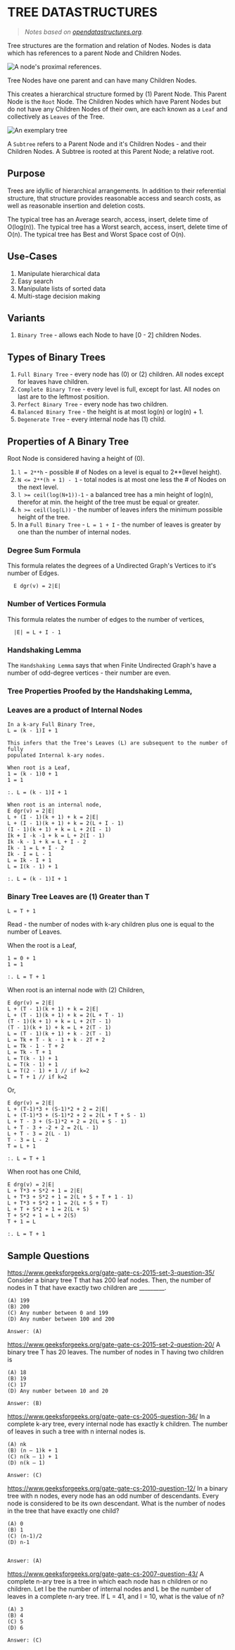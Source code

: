# TREE DATASTRUCTURES
> _Notes based on [opendatastructures.org][1]._

Tree structures are the formation and relation of Nodes.
Nodes is data which has references to a parent Node and Children Nodes.

![A node's proximal references.][node_world_view]

Tree Nodes have one parent and can have many Children Nodes.

This creates a hierarchical structure formed by (1) Parent Node.
This Parent Node is the `Root` Node.
The Children Nodes which have Parent Nodes but do not have any Children Nodes
of their own, are each known as a `Leaf` and collectively as `Leaves` of the
Tree.

![An exemplary tree][binary_tree]

A `Subtree` refers to a Parent Node and it's Children Nodes - and their Children
Nodes. A Subtree is rooted at this Parent Node; a relative root.

## Purpose
Trees are idyllic of hierarchical arrangements.
In addition to their referential structure, that structure provides reasonable
access and search costs, as well as reasonable insertion and deletion costs.

The typical tree has an Average search, access, insert, delete time of O(log(n)).
The typical tree has a Worst search, access, insert, delete time of O(n).
The typical tree has Best and Worst Space cost of O(n).

## Use-Cases
1. Manipulate hierarchical data
2. Easy search
3. Manipulate lists of sorted data
4. Multi-stage decision making

## Variants
1. `Binary Tree` - allows each Node to have [0 - 2] children Nodes.

## Types of Binary Trees
1. `Full Binary Tree` - every node has (0) or (2) children. All nodes except for leaves have children.
2. `Complete Binary Tree` - every level is full, except for last. All nodes on last are to the leftmost position.
3. `Perfect Binary Tree` - every node has two children.
4. `Balanced Binary Tree` - the height is at most log(n) or log(n) + 1.
5. `Degenerate Tree` - every internal node has (1) child.

## Properties of A Binary Tree
Root Node is considered having a height of (0).
1. `l = 2**h` - possible # of Nodes on a level is equal to 2**(level height).
2. `N <= 2**(h + 1) - 1` - total nodes is at most one less the # of Nodes on the next level.
3. `l >= ceil(log(N+1))-1` - a balanced tree has a min height of log(n), therefor at min. the height of the tree must be equal or greater.
4. `h >= ceil(log(L))` - the number of leaves infers the minimum possible height of the tree.
5. In a `Full Binary Tree` - `L = 1 + I` - the number of leaves is greater by one than the number of internal nodes.

### Degree Sum Formula
This formula relates the degrees of a Undirected Graph's Vertices to it's number of Edges.
```
  E dgr(v) = 2|E|
```

### Number of Vertices Formula
This formula relates the number of edges to the number of vertices,
```
  |E| = L + I - 1
```

### Handshaking Lemma
The `Handshaking Lemma` says that when Finite Undirected Graph's have a number
of odd-degree vertices - their number are even.

### Tree Properties Proofed by the Handshaking Lemma,

### Leaves are a product of Internal Nodes
```
In a k-ary Full Binary Tree,
L = (k - 1)I + 1

This infers that the Tree's Leaves (L) are subsequent to the number of fully
populated Internal k-ary nodes.

When root is a Leaf,
1 = (k - 1)0 + 1
1 = 1

:. L = (k - 1)I + 1

When root is an internal node,
E dgr(v) = 2|E|
L + (I - 1)(k + 1) + k = 2|E|
L + (I - 1)(k + 1) + k = 2(L + I - 1)
(I - 1)(k + 1) + k = L + 2(I - 1)
Ik + I -k -1 + k = L + 2(I - 1)
Ik -k - 1 + k = L + I - 2
Ik - 1 = L + I - 2
Ik - I = L - 1
L = Ik - I + 1
L = I(k - 1) + 1

:. L = (k - 1)I + 1
```

### Binary Tree Leaves are (1) Greater than T
```
L = T + 1
```

Read - the number of nodes with k-ary children plus one is equal to the number
of Leaves.

When the root is a Leaf,
```
1 = 0 + 1
1 = 1

:. L = T + 1
```

When root is an internal node with (2) Children,
```
E dgr(v) = 2|E|
L + (T - 1)(k + 1) + k = 2|E|
L + (T - 1)(k + 1) + k = 2(L + T - 1)
(T - 1)(k + 1) + k = L + 2(T - 1)
(T - 1)(k + 1) + k = L + 2(T - 1)
L = (T - 1)(k + 1) + k - 2(T - 1)
L = Tk + T - k - 1 + k - 2T + 2
L = Tk - 1 - T + 2
L = Tk - T + 1
L = T(k - 1) + 1
L = T(k - 1) + 1
L = T(2 - 1) + 1 // if k=2
L = T + 1 // if k=2
```
Or,
```
E dgr(v) = 2|E|
L + (T-1)*3 + (S-1)*2 + 2 = 2|E|
L + (T-1)*3 + (S-1)*2 + 2 = 2(L + T + S - 1)
L + T - 3 + (S-1)*2 + 2 = 2(L + S - 1)
L + T - 3 + -2 + 2 = 2(L - 1)
L + T - 3 = 2(L - 1)
T - 3 = L - 2
T = L + 1

:. L = T + 1
```

When root has one Child,
```
E drg(v) = 2|E|
L + T*3 + S*2 + 1 = 2|E|
L + T*3 + S*2 + 1 = 2(L + S + T + 1 - 1)
L + T*3 + S*2 + 1 = 2(L + S + T)
L + T + S*2 + 1 = 2(L + S)
T + S*2 + 1 = L + 2(S)
T + 1 = L

:. L = T + 1
```

## Sample Questions

https://www.geeksforgeeks.org/gate-gate-cs-2015-set-3-question-35/
Consider a binary tree T that has 200 leaf nodes. Then, the number of nodes in T that have exactly two children are _________.
```
(A) 199
(B) 200
(C) Any number between 0 and 199
(D) Any number between 100 and 200

Answer: (A)
```

https://www.geeksforgeeks.org/gate-gate-cs-2015-set-2-question-20/
A binary tree T has 20 leaves. The number of nodes in T having two children is
```
(A) 18
(B) 19
(C) 17
(D) Any number between 10 and 20

Answer: (B)
```

https://www.geeksforgeeks.org/gate-gate-cs-2005-question-36/
In a complete k-ary tree, every internal node has exactly k children. The number of leaves in such a tree with n internal nodes is.
```
(A) nk
(B) (n – 1)k + 1
(C) n(k – 1) + 1
(D) n(k – 1)

Answer: (C)
```

https://www.geeksforgeeks.org/gate-gate-cs-2010-question-12/
In a binary tree with n nodes, every node has an odd number of descendants. Every node is considered to be its own descendant. What is the number of nodes in the tree that have exactly one child?
```
(A) 0
(B) 1
(C) (n-1)/2
(D) n-1


Answer: (A)
```

https://www.geeksforgeeks.org/gate-gate-cs-2007-question-43/
A complete n-ary tree is a tree in which each node has n children or no children. Let I be the number of internal nodes and L be the number of leaves in a complete n-ary tree. If L = 41, and I = 10, what is the value of n?
```
(A) 3
(B) 4
(C) 5
(D) 6

Answer: (C)
```

[1]: http://www.opendatastructures.org
[node_world_view]: http://opendatastructures.org/ods-java/img2593.png
[binary_tree]: http://opendatastructures.org/ods-java/img2596.png
